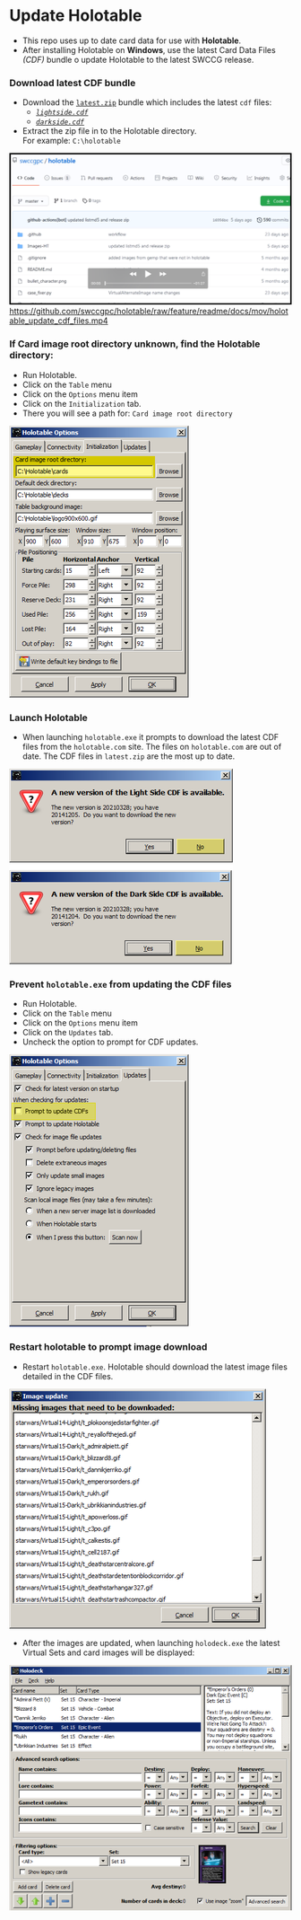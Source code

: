 Update Holotable
================

* This repo uses up to date card data for use with **Holotable**.
* After installing Holotable on **Windows**, use the latest Card Data Files _(CDF)_ bundle o update Holotable to the latest SWCCG release.

### Download latest CDF bundle
* Download the [`latest.zip`](../latest.zip) bundle which includes the latest `cdf` files:
  * _[`lightside.cdf`](../lightside.cdf)_
  * _[`darkside.cdf`](../darkside.cdf)_
* Extract the zip file in to the Holotable directory.<br />For example: `C:\holotable`

[![](pix/play_holotable_update_cdf_files.png)](mov/holotable_update_cdf_files.mp4)
https://github.com/swccgpc/holotable/raw/feature/readme/docs/mov/holotable_update_cdf_files.mp4

### If Card image root directory unknown, find the Holotable directory:
* Run Holotable.
* Click on the `Table` menu
* Click on the `Options` menu item
* Click on the `Initialization` tab.
* There you will see a path for: `Card image root directory`

![](pix/holotable_options_initialization_card_image_root_directory.png)

### Launch Holotable
* When launching `holotable.exe` it prompts to download the latest CDF files from the `holotable.com` site. The files on `holotable.com` are out of date. The CDF files in `latest.zip` are the most up to date.

![](pix/holotable_cdf_prompt.png)

### Prevent `holotable.exe` from updating the CDF files
* Run Holotable.
* Click on the `Table` menu
* Click on the `Options` menu item
* Click on the `Updates` tab.
* Uncheck the option to prompt for CDF updates.

![](pix/holotable_options_updates.png)

### Restart holotable to prompt image download

* Restart `holotable.exe`. Holotable should download the latest image files detailed in the CDF files.

![](pix/holotable_image_update.png)
* After the images are updated, when launching `holodeck.exe` the latest Virtual Sets and card images will be displayed:

![](pix/holodeck_set15.png)

